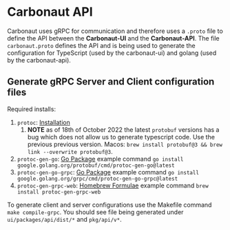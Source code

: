 # Carbonaut API

Carbonaut uses gRPC for communication and therefore uses a `.proto` file to define the API between the **Carbonaut-UI** and the **Carbonaut-API**. The file `carbonaut.proto` defines the API and is being used to generate the configuration for TypeScript (used by the carbonaut-ui) and golang (used by the carbonaut-api).

## Generate gRPC Server and Client configuration files

Required installs:

1. `protoc`: [Installation](https://grpc.io/docs/protoc-installation/) 
   1. **NOTE** as of 18th of October 2022 the latest `protobuf` versions has a bug which does not allow us to generate typescript code. Use the previous previous version. Macos: `brew install protobuf@3 && brew link --overwrite protobuf@3`.
2. `protoc-gen-go`: [Go Package](https://pkg.go.dev/google.golang.org/protobuf/cmd/protoc-gen-go) example command `go install google.golang.org/protobuf/cmd/protoc-gen-go@latest`
3. `protoc-gen-go-grpc`: [Go Package](https://pkg.go.dev/google.golang.org/grpc/cmd/protoc-gen-go-grpc) example command `go install google.golang.org/grpc/cmd/protoc-gen-go-grpc@latest`
4. `protoc-gen-grpc-web`: [Homebrew Formulae](https://formulae.brew.sh/formula/protoc-gen-grpc-web) example command `brew install protoc-gen-grpc-web`

To generate client and server configurations use the Makefile command `make compile-grpc`. You should see file being generated under `ui/packages/api/dist/*` and `pkg/api/v*`.
